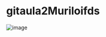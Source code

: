 # gitaula2Muriloifds
![image](https://user-images.githubusercontent.com/128600579/231453297-15948560-e696-4f43-8342-f83404da60f7.png)

